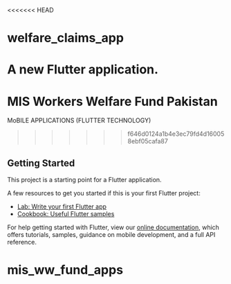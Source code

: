 <<<<<<< HEAD
# welfare_claims_app

A new Flutter application.
=======
# MIS Workers Welfare Fund Pakistan

MoBILE APPLICATIONS (FLUTTER TECHNOLOGY)
>>>>>>> f646d0124a1b4e3ec79fd4d160058ebf05cafa87

## Getting Started

This project is a starting point for a Flutter application.

A few resources to get you started if this is your first Flutter project:

- [Lab: Write your first Flutter app](https://flutter.dev/docs/get-started/codelab)
- [Cookbook: Useful Flutter samples](https://flutter.dev/docs/cookbook)

For help getting started with Flutter, view our
[online documentation](https://flutter.dev/docs), which offers tutorials,
samples, guidance on mobile development, and a full API reference.
# mis_ww_fund_apps
